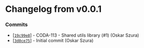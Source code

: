 # Changelog from v0.0.1
### Commits
* [[`19c99e8`](http://github.com/coda-it/goutils/commit/19c99e8f0ba5c28e8fac80fc7822441655f475ae)] - CODA-113 - Shared utils library (#1) (Oskar Szura)
* [[`3d0ce75`](http://github.com/coda-it/goutils/commit/3d0ce75dec15ff8f990286846a684e4024462f89)] - Initial commit (Oskar Szura)
